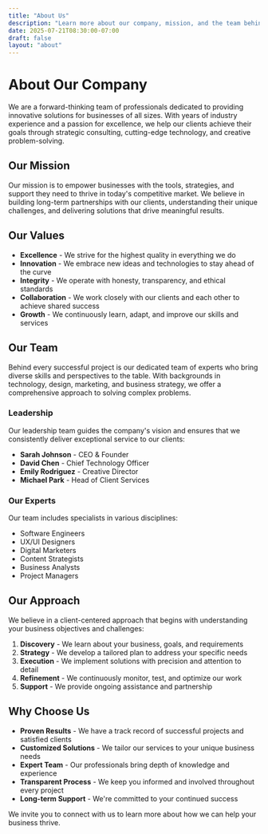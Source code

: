 ```yaml
---
title: "About Us"
description: "Learn more about our company, mission, and the team behind our success"
date: 2025-07-21T08:30:00-07:00
draft: false
layout: "about"
---
```


# About Our Company

We are a forward-thinking team of professionals dedicated to providing innovative solutions for businesses of all sizes. With years of industry experience and a passion for excellence, we help our clients achieve their goals through strategic consulting, cutting-edge technology, and creative problem-solving.

## Our Mission

Our mission is to empower businesses with the tools, strategies, and support they need to thrive in today's competitive market. We believe in building long-term partnerships with our clients, understanding their unique challenges, and delivering solutions that drive meaningful results.

## Our Values

- **Excellence** - We strive for the highest quality in everything we do
- **Innovation** - We embrace new ideas and technologies to stay ahead of the curve
- **Integrity** - We operate with honesty, transparency, and ethical standards
- **Collaboration** - We work closely with our clients and each other to achieve shared success
- **Growth** - We continuously learn, adapt, and improve our skills and services

## Our Team

Behind every successful project is our dedicated team of experts who bring diverse skills and perspectives to the table. With backgrounds in technology, design, marketing, and business strategy, we offer a comprehensive approach to solving complex problems.

### Leadership

Our leadership team guides the company's vision and ensures that we consistently deliver exceptional service to our clients:

- **Sarah Johnson** - CEO & Founder
- **David Chen** - Chief Technology Officer
- **Emily Rodriguez** - Creative Director
- **Michael Park** - Head of Client Services

### Our Experts

Our team includes specialists in various disciplines:

- Software Engineers
- UX/UI Designers
- Digital Marketers
- Content Strategists
- Business Analysts
- Project Managers

## Our Approach

We believe in a client-centered approach that begins with understanding your business objectives and challenges:

1. **Discovery** - We learn about your business, goals, and requirements
2. **Strategy** - We develop a tailored plan to address your specific needs
3. **Execution** - We implement solutions with precision and attention to detail
4. **Refinement** - We continuously monitor, test, and optimize our work
5. **Support** - We provide ongoing assistance and partnership

## Why Choose Us

- **Proven Results** - We have a track record of successful projects and satisfied clients
- **Customized Solutions** - We tailor our services to your unique business needs
- **Expert Team** - Our professionals bring depth of knowledge and experience
- **Transparent Process** - We keep you informed and involved throughout every project
- **Long-term Support** - We're committed to your continued success

We invite you to connect with us to learn more about how we can help your business thrive.

